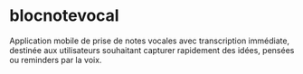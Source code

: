 # blocnotevocal
Application mobile de prise de notes vocales avec transcription immédiate, destinée aux utilisateurs souhaitant capturer rapidement des idées, pensées ou reminders par la voix.
